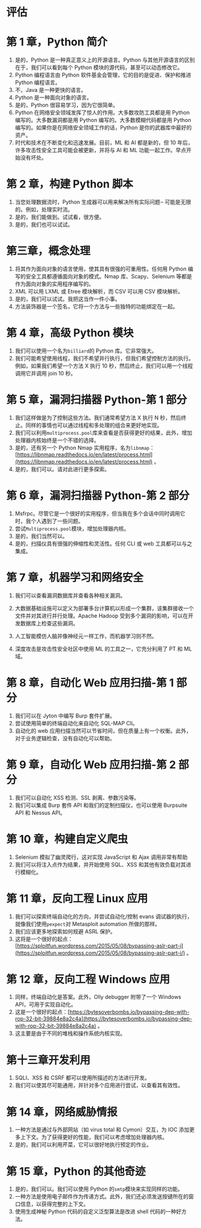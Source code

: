 # 评估

# 第 1 章，Python 简介

1.  是的，Python 是一种真正意义上的开源语言。Python 与其他开源语言的区别在于，我们可以看到每个 Python 模块的源代码，甚至可以动态修改它。
2.  Python 编程语言由 Python 软件基金会管理，它的目的是促进、保护和推进 Python 编程语言。
3.  不，Java 是一种更快的语言。
4.  Python 是一种面向对象的语言。
5.  是的，Python 很容易学习，因为它很简单。
6.  Python 在网络安全领域发挥了惊人的作用。大多数攻防工具都是用 Python 编写的。大多数漏洞都是用 Python 编写的。大多数模糊代码都是用 Python 编写的。如果你是在网络安全领域工作的话，Python 是你的武器库中最好的资产。
7.  时代和技术在不断变化和迅速发展。目前，ML 和 AI 都是新的，但 10 年后，许多攻击性安全工具可能会被更新，并将与 AI 和 ML 功能一起工作。早点开始没有坏处。

# 第 2 章，构建 Python 脚本

1.  当您处理数据流时，Python 生成器可以用来解决所有实际问题 – 可能是无限的。例如，处理实时流。
2.  是的，我们能做到。试试看，很方便。
3.  是的，我们也可以试试。

# 第三章，概念处理

1.  将其作为面向对象的语言使用，使其具有很强的可重用性。任何用 Python 编写的安全工具都遵循面向对象的模式。Nmap 库、Scapy、Selenium 等都是作为面向对象的实用程序编写的。
2.  XML 可以用 LXML 或 Etree 模块解析，而 CSV 可以用 CSV 模块解析。
3.  是的，我们可以试试。我把这当作一件小事。
4.  方法装饰器是一个签名，它将一个方法与一些独特的功能绑定在一起。

# 第 4 章，高级 Python 模块

1.  我们可以使用一个名为`billiard`的 Python 库。它非常强大。
2.  我们可能希望使用线程，我们不希望并行执行，但我们希望控制方法的执行。例如，如果我们希望一个方法 X 执行 10 秒，然后终止，我们可以用一个线程调用它并调用 join 10 秒。

# 第 5 章，漏洞扫描器 Python-第 1 部分

1.  我们这样做是为了控制这些方法。我们通常希望方法 X 执行 N 秒，然后终止。同样的事情也可以通过线程和多处理的组合来更好地实现。
2.  我们可以利用`multiprocess.pool`库来查看是否获得更好的结果，此外，增加处理器内核始终是一个不错的选择。
3.  是的，还有另一个 Python Nmap 实用程序，名为`libnmap`：[https://libnmap.readthedocs.io/en/latest/process.html](https://libnmap.readthedocs.io/en/latest/process.html) 。
4.  是的，我们可以。请对此进行更多探索。

# 第 6 章，漏洞扫描器 Python-第 2 部分

1.  Msfrpc。尽管它是一个很好的实用程序，但当我在多个会话中同时调用它时，我个人遇到了一些问题。
2.  尝试`Multiprocess.pool`模块，增加处理器内核。
3.  是的，我们当然可以。
4.  是的，扫描仪具有很强的伸缩性和灵活性。任何 CLI 或 web 工具都可以与之集成。

# 第 7 章，机器学习和网络安全

1.  我们可以查看漏洞数据库并查看各种相关漏洞。
2.  大数据基础设施可以定义为部署多台计算机以形成一个集群，该集群接收一个文件并对其进行并行处理。Apache Hadoop 受到多个漏洞的影响，可以在开发数据库上检查这些漏洞。

4.  人工智能模仿人脑并像神经元一样工作，而机器学习则不然。
5.  深度攻击是攻击性安全社区中使用 ML 的工具之一，它充分利用了 PT 和 ML 域。

# 第 8 章，自动化 Web 应用扫描-第 1 部分

1.  我们可以在 Jyton 中编写 Burp 套件扩展。
2.  尝试使用简单的终端自动化来自动化 SQL-MAP Cli。
3.  自动化的 web 应用扫描当然可以节省时间，但在质量上有一个权衡。此外，对于业务逻辑检查，没有自动化可以帮助。

# 第 9 章，自动化 Web 应用扫描-第 2 部分

1.  我们可以自动化 XSS 检测、SSL 剥离、参数污染等。
2.  我们可以集成 Burp 套件 API 和我们的定制扫描仪，也可以使用 Burpsuite API 和 Nessus API。

# 第 10 章，构建自定义爬虫

1.  Selenium 模拟了幽灵爬行，这对实现 JavaScript 和 Ajax 调用非常有帮助
2.  我们可以将注入点作为结果，并开始使用 SQL、XSS 和其他有效负载对其进行模糊化。

# 第 11 章，反向工程 Linux 应用

1.  我们可以探索终端自动化的方向，并尝试自动化/控制 evans 调试器的执行，就像我们使用`pexpect`对 Metasploit automation 所做的那样。
2.  我们应该更多地探索如何规避 ASRL 保护。
3.  这将是一个很好的起点：[https://sploitfun.wordpress.com/2015/05/08/bypassing-aslr-part-i](https://sploitfun.wordpress.com/2015/05/08/bypassing-aslr-part-i/) 。

# 第 12 章，反向工程 Windows 应用

1.  同样，终端自动化是答案。此外，Olly debugger 附带了一个 Windows API，可用于实现自动化。
2.  这是一个很好的起点：[https://bytesoverbombs.io/bypassing-dep-with-rop-32-bit-39884e8a2c4a](https://bytesoverbombs.io/bypassing-dep-with-rop-32-bit-39884e8a2c4a) 。
3.  这主要是由于不同的堆栈和操作系统内核实现。

# 第十三章开发利用

1.  SQLI、XSS 和 CSRF 都可以使用所描述的方法进行开发。
2.  我们可以使其尽可能通用，并针对多个应用进行尝试，以查看其有效性。

# 第 14 章，网络威胁情报

1.  一种方法是通过与外部网站（如 virus total 和 Cymon）交互，为 IOC 添加更多上下文。为了获得更好的性能，我们可以考虑增加处理器内核。
2.  是的，我们可以利用芹菜，它可以很好地执行预定的作业。

# 第 15 章，Python 的其他奇迹

1.  是的，我们可以。我们可以使用 Python 的`smtp`模块来实现同样的功能。
2.  一种方法是使用电子邮件作为传递方式。此外，我们还必须发送按键所在的窗口信息，以获得完整的上下文。
3.  使用生成神秘 Python 代码的自定义泛型算法是改进 shell 代码的一种好方法。